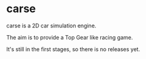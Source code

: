 # carse

carse is a 2D car simulation engine.

The aim is to provide a Top Gear like racing game.

It's still in the first stages, so there is no releases yet.
